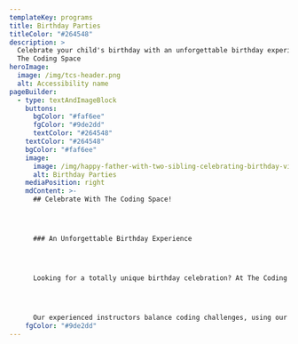 ```yaml
---
templateKey: programs
title: Birthday Parties
titleColor: "#264548"
description: >
  Celebrate your child's birthday with an unforgettable birthday experience at
  The Coding Space
heroImage:
  image: /img/tcs-header.png
  alt: Accessibility name
pageBuilder:
  - type: textAndImageBlock
    buttons:
      bgColor: "#faf6ee"
      fgColor: "#9de2dd"
      textColor: "#264548"
    textColor: "#264548"
    bgColor: "#faf6ee"
    image:
      image: /img/happy-father-with-two-sibling-celebrating-birthday-via-internet-in-quarantine-time-self-isolation_t20_qk99pa-1-.jpg
      alt: Birthday Parties
    mediaPosition: right
    mdContent: >-
      ## Celebrate With The Coding Space!




      ### An Unforgettable Birthday Experience 




      Looking for a totally unique birthday celebration? At The Coding Space, we’re on a mission to help kids develop creative thinking skills, confidence, and self-expression through learning to code. Whether attendees are new to coding or already proficient in programming languages like JavaScript and Python, our interactive, virtual and in-person coding parties are fun for everyone. 




      Our experienced instructors balance coding challenges, using our signature 4:1 student-to-teacher ratio  with hands-on activities, games, and opportunities to create and explore. Personalize your party by choosing a fun theme, cool activities, STEM-based subjects, and more. These events are perfect for ages 6-17.
    fgColor: "#9de2dd"
---
```

